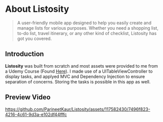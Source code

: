 
# About Listosity
> A user-friendly mobile app designed to help you easily create and manage lists for various purposes. Whether you need a shopping list, to-do list, travel itinerary, or any other kind of checklist, Listosity has got you covered.
## Introduction
**Listosity** was built from scratch and most assets were provided to me from a Udemy Course (Found [Here](https://www.udemy.com/course/ios-swift-build-a-to-do-list-app/)).
I made use of a UITableViewController to display tasks, and applyed MVC and Dependency Injection to ensure separation of concerns. Storing the tasks is possible in this app as well. 

## Preview Video
https://github.com/ParineetKaur/Listosity/assets/117582430/7496f823-4216-4c61-9d3a-e102df44fffc

